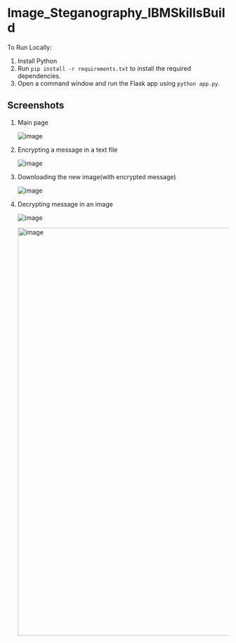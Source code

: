# Image_Steganography_IBMSkillsBuild
To Run Locally:

1. Install Python
2. Run `pip install -r requirements.txt` to install the required dependencies.
3. Open a command window and run the Flask app using `python app.py`.

## Screenshots
1. Main page

   ![image](https://github.com/Nikhghar/Image_Steganography_IBMSkillsBuild/assets/104018918/b9e5bd86-ce54-4a4e-801e-22e3295b616e)

2. Encrypting a message in a text file

   ![image](https://github.com/Nikhghar/Image_Steganography_IBMSkillsBuild/assets/104018918/463a76ec-0e13-4416-8177-d71ba6e0056e)

3. Downloading the new image(with encrypted message)

   ![image](https://github.com/Nikhghar/Image_Steganography_IBMSkillsBuild/assets/104018918/d5cff56c-461f-48ee-87cb-f51a44bd178d)

4. Decrypting message in an image

   ![image](https://github.com/Nikhghar/Image_Steganography_IBMSkillsBuild/assets/104018918/c9ea57f2-e665-4bc7-931a-e68f318bc8c9)

   <img width="929" alt="image" src="https://github.com/Nikhghar/Image_Steganography_IBMSkillsBuild/assets/104018918/cb6ea9f4-bf92-4a87-a511-21db26c04556">







